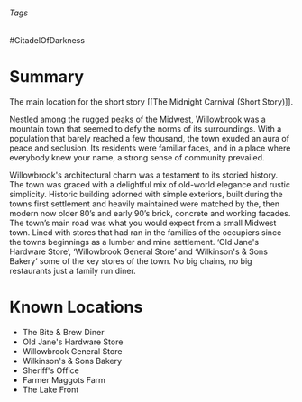 ###### Tags

#CitadelOfDarkness 

# Summary
The main location for the short story [[The Midnight Carnival (Short Story)]].

Nestled among the rugged peaks of the Midwest, Willowbrook was a mountain town that seemed to defy the norms of its surroundings. With a population that barely reached a few thousand, the town exuded an aura of peace and seclusion. Its residents were familiar faces, and in a place where everybody knew your name, a strong sense of community prevailed.

Willowbrook's architectural charm was a testament to its storied history. The town was graced with a delightful mix of old-world elegance and rustic simplicity. Historic building adorned with simple exteriors, built during the towns first settlement and heavily maintained were matched by the, then modern now older 80’s and early 90’s brick, concrete and working facades. The town’s main road was what you would expect from a small Midwest town. Lined with stores that had ran in the families of the occupiers since the towns beginnings as a lumber and mine settlement. ‘Old Jane's Hardware Store’, ‘Willowbrook General Store’ and ‘Wilkinson's & Sons Bakery’ some of the key stores of the town. No big chains, no big restaurants just a family run diner.

# Known Locations
- The Bite & Brew Diner
- Old Jane's Hardware Store
- Willowbrook General Store
- Wilkinson's & Sons Bakery
- Sheriff's Office
- Farmer Maggots Farm
- The Lake Front